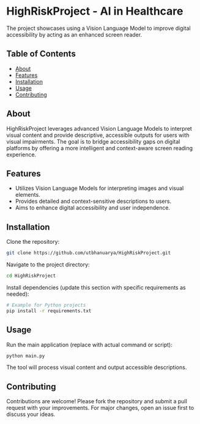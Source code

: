
# HighRiskProject - AI in Healthcare

The project showcases using a Vision Language Model to improve digital accessibility by acting as an enhanced screen reader.

## Table of Contents

- [About](#about)
- [Features](#features)
- [Installation](#installation)
- [Usage](#usage)
- [Contributing](#contributing)

## About

HighRiskProject leverages advanced Vision Language Models to interpret visual content and provide descriptive, accessible outputs for users with visual impairments. The goal is to bridge accessibility gaps on digital platforms by offering a more intelligent and context-aware screen reading experience.

## Features

- Utilizes Vision Language Models for interpreting images and visual elements.
- Provides detailed and context-sensitive descriptions to users.
- Aims to enhance digital accessibility and user independence.

## Installation

Clone the repository:

```bash
git clone https://github.com/utbhanuarya/HighRiskProject.git
```

Navigate to the project directory:

```bash
cd HighRiskProject
```

Install dependencies (update this section with specific requirements as needed):

```bash
# Example for Python projects
pip install -r requirements.txt
```

## Usage

Run the main application (replace with actual command or script):

```bash
python main.py
```

The tool will process visual content and output accessible descriptions.

## Contributing

Contributions are welcome! Please fork the repository and submit a pull request with your improvements. For major changes, open an issue first to discuss your ideas.
